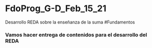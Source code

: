 # FdoProg_G-D_Feb_15_21
Desarrollo REDA sobre la enseñanza de la suma
#Fundamentos
### Vamos hacer entrega de contenidos para el desarrollo del REDA
